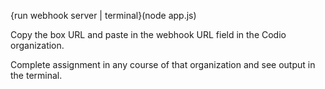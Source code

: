 
{run webhook server | terminal}(node app.js)

Copy the box URL and paste in the webhook URL field in the Codio organization.

Complete assignment in any course of that organization and see output in the terminal.